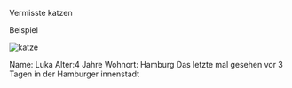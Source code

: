 Vermisste katzen 

Beispiel

![katze](https://github.com/Jffkhoch2/Vermisste-Katzen/assets/172383985/a7e658f8-2b83-4f7a-99ca-bcdd7758119b)

Name: Luka
Alter:4 Jahre
Wohnort: Hamburg
Das letzte mal gesehen vor 3 Tagen in der Hamburger innenstadt
